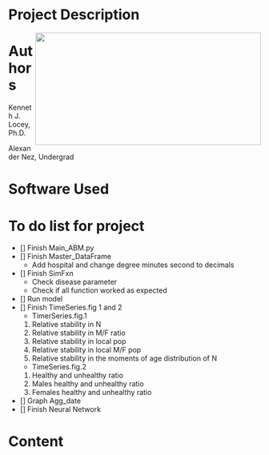# Project Description
<img src="https://upload.wikimedia.org/wikipedia/commons/thumb/0/0c/Navajo_flag.svg/200px-Navajo_flag.svg.png" align="right" width="450" height="225"/>

# Authors 
Kenneth J. Locey, Ph.D.

Alexander Nez, Undergrad

# Software Used

# To do list for project
* [] Finish Main_ABM.py
* [] Finish Master_DataFrame
    * Add hospital and change degree minutes second to decimals
* [] Finish SimFxn
    * Check disease parameter
    * Check if all function worked as expected
* [] Run model
* [] Finish TimeSeries.fig 1 and 2
    * TimerSeries.fig.1
    1. Relative stability in N
    1. Relative stability in M/F ratio
    1. Relative stability in local pop
    1. Relative stability in local M/F pop
    1. Relative stability in the moments of age distribution of N
    * TimeSeries.fig.2
    1. Healthy and unhealthy ratio
    1. Males healthy and unhealthy ratio
    1. Females healthy and unhealthy ratio
* [] Graph Agg_date
* [] Finish Neural Network

# Content